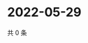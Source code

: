 # 2022-05-29

共 0 条

<!-- BEGIN WEIBO -->
<!-- 最后更新时间 Sun May 29 2022 20:28:31 GMT+0800 (China Standard Time) -->

<!-- END WEIBO -->
